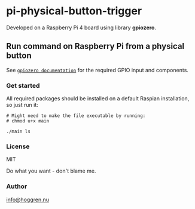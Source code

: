 # pi-physical-button-trigger

Developed on a Raspberry Pi 4 board using library **gpiozero**.

## Run command on Raspberry Pi from a physical button

See [`gpiozero documentation`](https://gpiozero.readthedocs.io/en/stable/index.html) for the required GPIO input and components.

### Get started

All required packages should be installed on a default Raspian installation, so just run it:

```shell
# Might need to make the file executable by running:
# chmod u+x main

./main ls
```

### License

MIT

Do what you want - don't blame me.

### Author

info@hoggren.nu
